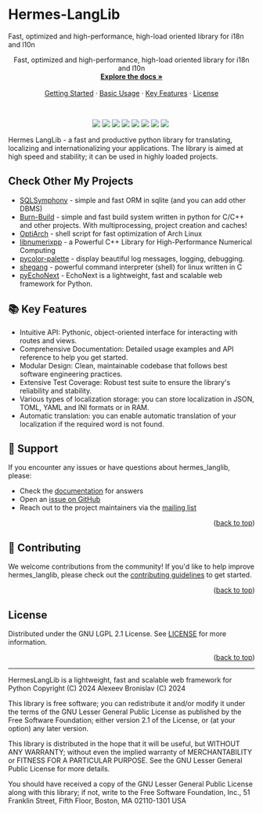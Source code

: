 # Hermes-LangLib
<a id="readme-top"></a> 

Fast, optimized and high-performance, high-load oriented library for i18n and l10n

<div align="center">  
  <p align="center">
    Fast, optimized and high-performance, high-load oriented library for i18n and l10n
    <br />
    <a href="./docs/"><strong>Explore the docs »</strong></a>
    <br />
    <br />
    <a href="#getting-started">Getting Started</a>
    ·
    <a href="#usage-examples">Basic Usage</a>
    ·
    <a href="#-key-features">Key Features</a>
    ·
    <a href="https://github.com/alexeev-prog/hermes_langlib/blob/main/LICENSE">License</a>
  </p>
</div>
<br>
<p align="center">
    <img src="https://img.shields.io/github/languages/top/alexeev-prog/hermes_langlib?style=for-the-badge">
    <img src="https://img.shields.io/github/languages/count/alexeev-prog/hermes_langlib?style=for-the-badge">
    <img src="https://img.shields.io/github/license/alexeev-prog/hermes_langlib?style=for-the-badge">
    <img src="https://img.shields.io/github/stars/alexeev-prog/hermes_langlib?style=for-the-badge">
    <img src="https://img.shields.io/github/issues/alexeev-prog/hermes_langlib?style=for-the-badge">
    <img src="https://img.shields.io/github/last-commit/alexeev-prog/hermes_langlib?style=for-the-badge">
    <img src="https://img.shields.io/pypi/l/babel_langlib?style=for-the-badge">
    <img src="https://img.shields.io/pypi/wheel/babel_langlib?style=for-the-badge">
    <img src="https://img.shields.io/badge/coverage-61%25-61%25?style=for-the-badge" alt="">
</p>

Hermes LangLib - a fast and productive python library for translating, localizing and internationalizing your applications. The library is aimed at high speed and stability; it can be used in highly loaded projects.

## Check Other My Projects

 + [SQLSymphony](https://github.com/alexeev-prog/SQLSymphony) - simple and fast ORM in sqlite (and you can add other DBMS)
 + [Burn-Build](https://github.com/alexeev-prog/burn-build) - simple and fast build system written in python for C/C++ and other projects. With multiprocessing, project creation and caches!
 + [OptiArch](https://github.com/alexeev-prog/optiarch) - shell script for fast optimization of Arch Linux
 + [libnumerixpp](https://github.com/alexeev-prog/libnumerixpp) - a Powerful C++ Library for High-Performance Numerical Computing
 + [pycolor-palette](https://github.com/alexeev-prog/pycolor-palette) - display beautiful log messages, logging, debugging.
 + [shegang](https://github.com/alexeev-prog/shegang) - powerful command interpreter (shell) for linux written in C
 + [pyEchoNext](https://github.com/alexeev-prog/pyEchoNext) - EchoNext is a lightweight, fast and scalable web framework for Python.

## 📚 Key Features

- Intuitive API: Pythonic, object-oriented interface for interacting with routes and views.
- Comprehensive Documentation: Detailed usage examples and API reference to help you get started.
- Modular Design: Clean, maintainable codebase that follows best software engineering practices.
- Extensive Test Coverage: Robust test suite to ensure the library's reliability and stability.
- Various types of localization storage: you can store localization in JSON, TOML, YAML and INI formats or in RAM.
- Automatic translation: you can enable automatic translation of your localization if the required word is not found.

## 💬 Support
If you encounter any issues or have questions about hermes_langlib, please:

- Check the [documentation](https://alexeev-prog.github.io/hermes_langlib) for answers
- Open an [issue on GitHub](https://github.com/alexeev-prog/hermes_langlib/issues/new)
- Reach out to the project maintainers via the [mailing list](mailto:alexeev.dev@mail.ru)

<p align="right">(<a href="#readme-top">back to top</a>)</p>

## 🤝 Contributing
We welcome contributions from the community! If you'd like to help improve hermes_langlib, please check out the [contributing guidelines](https://github.com/alexeev-prog/hermes_langlib/blob/main/CONTRIBUTING.md) to get started.

<p align="right">(<a href="#readme-top">back to top</a>)</p>

## License
Distributed under the GNU LGPL 2.1 License. See [LICENSE](https://github.com/alexeev-prog/hermes_langlib/blob/main/LICENSE) for more information.

<p align="right">(<a href="#readme-top">back to top</a>)</p>

---

HermesLangLib is a lightweight, fast and scalable web framework for Python
Copyright (C) 2024  Alexeev Bronislav (C) 2024

This library is free software; you can redistribute it and/or
modify it under the terms of the GNU Lesser General Public
License as published by the Free Software Foundation; either
version 2.1 of the License, or (at your option) any later version.

This library is distributed in the hope that it will be useful,
but WITHOUT ANY WARRANTY; without even the implied warranty of
MERCHANTABILITY or FITNESS FOR A PARTICULAR PURPOSE.  See the GNU
Lesser General Public License for more details.

You should have received a copy of the GNU Lesser General Public
License along with this library; if not, write to the Free Software
Foundation, Inc., 51 Franklin Street, Fifth Floor, Boston, MA  02110-1301
USA
